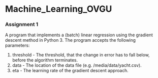 # Machine_Learning_OVGU

### Assignment 1
A program that implements a (batch) linear regression using the gradient
descent method in Python 3. The program accepts the following parameters:

1. threshold - The threshold, that the change in error has to fall below, before the
algorithm terminates.
2. data - The location of the data file (e.g. /media/data/yacht.csv).
3. eta - The learning rate of the gradient descent approach.
